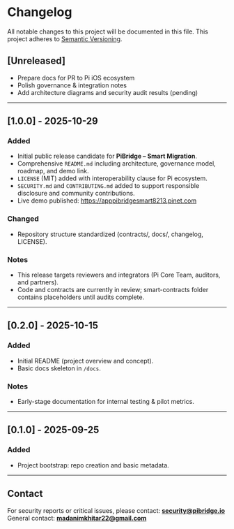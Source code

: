 # Changelog

All notable changes to this project will be documented in this file.
This project adheres to [Semantic Versioning](https://semver.org/).

## [Unreleased]
- Prepare docs for PR to Pi iOS ecosystem
- Polish governance & integration notes
- Add architecture diagrams and security audit results (pending)

---

## [1.0.0] - 2025-10-29
### Added
- Initial public release candidate for **PiBridge – Smart Migration**.
- Comprehensive `README.md` including architecture, governance model, roadmap, and demo link.
- `LICENSE` (MIT) added with interoperability clause for Pi ecosystem.
- `SECURITY.md` and `CONTRIBUTING.md` added to support responsible disclosure and community contributions.
- Live demo published: https://apppibridgesmart8213.pinet.com

### Changed
- Repository structure standardized (contracts/, docs/, changelog, LICENSE).

### Notes
- This release targets reviewers and integrators (Pi Core Team, auditors, and partners).
- Code and contracts are currently in review; smart-contracts folder contains placeholders until audits complete.

---

## [0.2.0] - 2025-10-15
### Added
- Initial README (project overview and concept).
- Basic docs skeleton in `/docs`.

### Notes
- Early-stage documentation for internal testing & pilot metrics.

---

## [0.1.0] - 2025-09-25
### Added
- Project bootstrap: repo creation and basic metadata.

---

## Contact
For security reports or critical issues, please contact: **security@pibridge.io**  
General contact: **madanimkhitar22@gmail.com**
